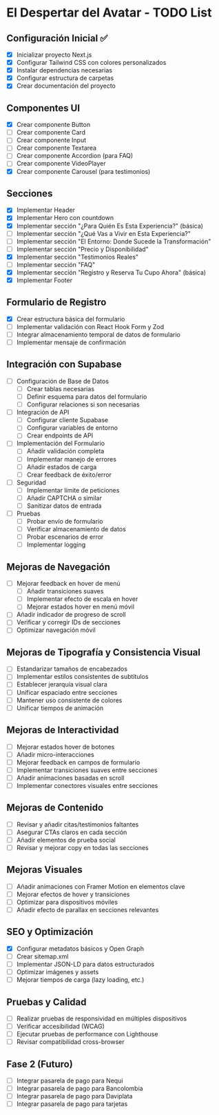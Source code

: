# El Despertar del Avatar - TODO List

## Configuración Inicial ✅
- [x] Inicializar proyecto Next.js
- [x] Configurar Tailwind CSS con colores personalizados
- [x] Instalar dependencias necesarias
- [x] Configurar estructura de carpetas
- [x] Crear documentación del proyecto

## Componentes UI
- [x] Crear componente Button
- [ ] Crear componente Card
- [ ] Crear componente Input
- [ ] Crear componente Textarea
- [ ] Crear componente Accordion (para FAQ)
- [ ] Crear componente VideoPlayer
- [x] Crear componente Carousel (para testimonios)

## Secciones
- [x] Implementar Header
- [x] Implementar Hero con countdown
- [x] Implementar sección "¿Para Quién Es Esta Experiencia?" (básica)
- [ ] Implementar sección "¿Qué Vas a Vivir en Esta Experiencia?"
- [ ] Implementar sección "El Entorno: Donde Sucede la Transformación"
- [ ] Implementar sección "Precio y Disponibilidad"
- [x] Implementar sección "Testimonios Reales"
- [ ] Implementar sección "FAQ"
- [x] Implementar sección "Registro y Reserva Tu Cupo Ahora" (básica)
- [x] Implementar Footer

## Formulario de Registro
- [x] Crear estructura básica del formulario
- [ ] Implementar validación con React Hook Form y Zod
- [ ] Integrar almacenamiento temporal de datos de formulario
- [ ] Implementar mensaje de confirmación

## Integración con Supabase
- [ ] Configuración de Base de Datos
  - [ ] Crear tablas necesarias
  - [ ] Definir esquema para datos del formulario
  - [ ] Configurar relaciones si son necesarias
- [ ] Integración de API
  - [ ] Configurar cliente Supabase
  - [ ] Configurar variables de entorno
  - [ ] Crear endpoints de API
- [ ] Implementación del Formulario
  - [ ] Añadir validación completa
  - [ ] Implementar manejo de errores
  - [ ] Añadir estados de carga
  - [ ] Crear feedback de éxito/error
- [ ] Seguridad
  - [ ] Implementar límite de peticiones
  - [ ] Añadir CAPTCHA o similar
  - [ ] Sanitizar datos de entrada
- [ ] Pruebas
  - [ ] Probar envío de formulario
  - [ ] Verificar almacenamiento de datos
  - [ ] Probar escenarios de error
  - [ ] Implementar logging

## Mejoras de Navegación
- [ ] Mejorar feedback en hover de menú
  - [ ] Añadir transiciones suaves
  - [ ] Implementar efecto de escala en hover
  - [ ] Mejorar estados hover en menú móvil
- [ ] Añadir indicador de progreso de scroll
- [ ] Verificar y corregir IDs de secciones
- [ ] Optimizar navegación móvil

## Mejoras de Tipografía y Consistencia Visual
- [ ] Estandarizar tamaños de encabezados
- [ ] Implementar estilos consistentes de subtítulos
- [ ] Establecer jerarquía visual clara
- [ ] Unificar espaciado entre secciones
- [ ] Mantener uso consistente de colores
- [ ] Unificar tiempos de animación

## Mejoras de Interactividad
- [ ] Mejorar estados hover de botones
- [ ] Añadir micro-interacciones
- [ ] Mejorar feedback en campos de formulario
- [ ] Implementar transiciones suaves entre secciones
- [ ] Añadir animaciones basadas en scroll
- [ ] Implementar conectores visuales entre secciones

## Mejoras de Contenido
- [ ] Revisar y añadir citas/testimonios faltantes
- [ ] Asegurar CTAs claros en cada sección
- [ ] Añadir elementos de prueba social
- [ ] Revisar y mejorar copy en todas las secciones

## Mejoras Visuales
- [ ] Añadir animaciones con Framer Motion en elementos clave
- [ ] Mejorar efectos de hover y transiciones
- [ ] Optimizar para dispositivos móviles
- [ ] Añadir efecto de parallax en secciones relevantes

## SEO y Optimización
- [x] Configurar metadatos básicos y Open Graph
- [ ] Crear sitemap.xml
- [ ] Implementar JSON-LD para datos estructurados
- [ ] Optimizar imágenes y assets
- [ ] Mejorar tiempos de carga (lazy loading, etc.)

## Pruebas y Calidad
- [ ] Realizar pruebas de responsividad en múltiples dispositivos
- [ ] Verificar accesibilidad (WCAG)
- [ ] Ejecutar pruebas de performance con Lighthouse
- [ ] Revisar compatibilidad cross-browser

## Fase 2 (Futuro)
- [ ] Integrar pasarela de pago para Nequi
- [ ] Integrar pasarela de pago para Bancolombia
- [ ] Integrar pasarela de pago para Daviplata
- [ ] Integrar pasarela de pago para tarjetas 